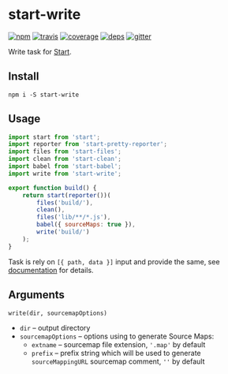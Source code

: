 # start-write

[![npm](https://img.shields.io/npm/v/start-write.svg?style=flat-square)](https://www.npmjs.com/package/start-write)
[![travis](http://img.shields.io/travis/start-runner/write.svg?style=flat-square)](https://travis-ci.org/start-runner/write)
[![coverage](https://img.shields.io/codecov/c/github/start-runner/write.svg?style=flat-square)](https://codecov.io/github/start-runner/write)
[![deps](https://img.shields.io/gemnasium/start-runner/write.svg?style=flat-square)](https://gemnasium.com/start-runner/write)
[![gitter](https://img.shields.io/badge/gitter-join_chat_%E2%86%92-00d06f.svg?style=flat-square)](https://gitter.im/start-runner/start)

Write task for [Start](https://github.com/start-runner/start).

## Install

```
npm i -S start-write
```

## Usage

```js
import start from 'start';
import reporter from 'start-pretty-reporter';
import files from 'start-files';
import clean from 'start-clean';
import babel from 'start-babel';
import write from 'start-write';

export function build() {
    return start(reporter())(
        files('build/'),
        clean(),
        files('lib/**/*.js'),
        babel({ sourceMaps: true }),
        write('build/')
    );
}
```

Task is rely on `[{ path, data }]` input and provide the same, see [documentation](https://github.com/start-runner/start#readme) for details.

## Arguments

`write(dir, sourcemapOptions)`

* `dir` – output directory
* `sourcemapOptions` – options using to generate Source Maps:
  * `extname` – sourcemap file extension, `'.map'` by default
  * `prefix` – prefix string which will be used to generate `sourceMappingURL` sourcemap comment, `''` by default
